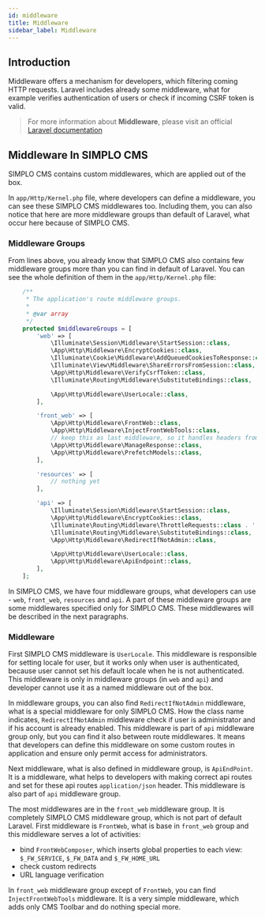 ```yaml
---
id: middleware
title: Middleware
sidebar_label: Middleware
---
```


## Introduction

Middleware offers a mechanism for developers, which filtering coming HTTP requests. Laravel includes already some middleware, 
what for example verifies authentication of users or check if incoming CSRF token is valid.

> For more information about **Middleware**, please visit an official [Laravel documentation](https://laravel.com/docs/5.8/middleware)

## Middleware In SIMPLO CMS

SIMPLO CMS contains custom middlewares, which are applied out of the box.

In `app/Http/Kernel.php` file, where developers can define a middleware, you can see these SIMPLO CMS middlewares too. Including them, you can 
also notice that here are more middleware groups than default of Laravel, what occur here because of SIMPLO CMS.

### Middleware Groups

From lines above, you already know that SIMPLO CMS also contains few middleware groups more than you can find in default of Laravel. 
You can see the whole definition of them in the `app/Http/Kernel.php` file:

```php
    /**
     * The application's route middleware groups.
     *
     * @var array
     */
    protected $middlewareGroups = [
        'web' => [
            \Illuminate\Session\Middleware\StartSession::class,
            \App\Http\Middleware\EncryptCookies::class,
            \Illuminate\Cookie\Middleware\AddQueuedCookiesToResponse::class,
            \Illuminate\View\Middleware\ShareErrorsFromSession::class,
            \App\Http\Middleware\VerifyCsrfToken::class,
            \Illuminate\Routing\Middleware\SubstituteBindings::class,

            \App\Http\Middleware\UserLocale::class,
        ],

        'front_web' => [
            \App\Http\Middleware\FrontWeb::class,
            \App\Http\Middleware\InjectFrontWebTools::class,
            // keep this as last middleware, so it handles headers from other singletons
            \App\Http\Middleware\ManageResponse::class,
            \App\Http\Middleware\PrefetchModels::class,
        ],

        'resources' => [
            // nothing yet
        ],

        'api' => [
            \Illuminate\Session\Middleware\StartSession::class,
            \App\Http\Middleware\EncryptCookies::class,
            \Illuminate\Routing\Middleware\ThrottleRequests::class . ':60,1',
            \Illuminate\Routing\Middleware\SubstituteBindings::class,
            \App\Http\Middleware\RedirectIfNotAdmin::class,

            \App\Http\Middleware\UserLocale::class,
            \App\Http\Middleware\ApiEndpoint::class,
        ],
    ];
```

In SIMPLO CMS, we have four middleware groups, what developers can use - `web`, `front_web`, `resources` and `api`. A part of 
these middleware groups are some middlewares specified only for SIMPLO CMS. These middlewares will be described in the next paragraphs.

### Middleware

First SIMPLO CMS middleware is `UserLocale`. This middleware is responsible for setting locale for user, but it works only 
when user is authenticated, because user cannot set his default locale when he is not authenticated. This middleware is 
only in middleware groups (in `web` and `api`) and developer cannot use it as a named middleware out of the box.

In middleware groups, you can also find `RedirectIfNotAdmin` middleware, what is a special middleware for only SIMPLO CMS. How the 
class name indicates, `RedirectIfNotAdmin` middleware check if user is administrator and if his account is already enabled. This middleware is 
part of `api` middleware group only, but you can find it also between route middlewares. It means that developers can define this middleware 
on some custom routes in application and ensure only permit access for administrators.

Next middleware, what is also defined in middleware group, is `ApiEndPoint`. It is a middleware, what helps to developers with 
making correct api routes and set for these api routes `application/json` header. This middleware is also part of 
`api` middleware group.

The most middlewares are in the `front_web` middleware group. It is completely SIMPLO CMS middleware group, which is not part of 
default Laravel. First middleware is `FrontWeb`, what is base in `front_web` group and this middleware serves a lot of activities:
- bind `FrontWebComposer`, which inserts global properties to each view: `$_FW_SERVICE`, `$_FW_DATA` and `$_FW_HOME_URL`
- check custom redirects
- URL language verification

In `front_web` middleware group except of `FrontWeb`, you can find `InjectFrontWebTools` middleware. It is a very simple middleware, 
which adds only CMS Toolbar and do nothing special more.